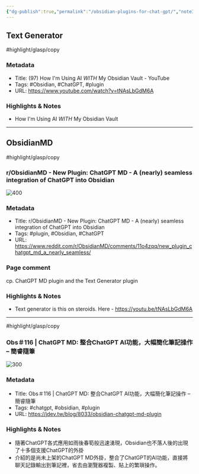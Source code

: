 ```yaml
---
{"dg-publish":true,"permalink":"/obsidian-plugins-for-chat-gpt/","noteIcon":"2","created":"","updated":""}
---
```


## Text Generator

#highlight/glasp/copy 
### Metadata
- Title: (97) How I'm Using AI *WITH* My Obsidian Vault - YouTube
- Tags: #Obsidian, #ChatGPT, #plugin
- URL: https://www.youtube.com/watch?v=tNAsLbGdM6A

### Highlights & Notes
- How I'm Using AI *WITH* My Obsidian Vault

---
## ObsidianMD

#highlight/glasp/copy 
### r/ObsidianMD - New Plugin: ChatGPT MD - A (nearly) seamless integration of ChatGPT into Obsidian

![400](https://external-preview.redd.it/KNsOTdy4iQPNxPs2co0VD7ksbkbHa1wpmKGkbSu8eLM.jpg?auto=webp&v=enabled&s=5f26c979efa056cd1aaa2b4f7ce534e5302a52be)

### Metadata
- Title: r/ObsidianMD - New Plugin: ChatGPT MD - A (nearly) seamless integration of ChatGPT into Obsidian
- Tags: #plugin, #Obsidian, #ChatGPT
- URL: https://www.reddit.com/r/ObsidianMD/comments/11o4zqq/new_plugin_chatgpt_md_a_nearly_seamless/

### Page comment
cp. ChatGPT MD plugin and the Text Generator plugin

### Highlights & Notes
- Text generator is this on steroids. Here - https://youtu.be/tNAsLbGdM6A

---
#highlight/glasp/copy 
### Obs＃116 | ChatGPT MD: 整合ChatGPT AI功能，大幅簡化筆記操作 – 簡睿隨筆

![300](https://jdev.tw/blog/wp-content/uploads/2012/12/jerry-20130318.jpg)

### Metadata
- Title: Obs＃116 | ChatGPT MD: 整合ChatGPT AI功能，大幅簡化筆記操作 – 簡睿隨筆
- Tags: #chatgpt, #obsidian, #plugin
- URL: https://jdev.tw/blog/8033/obsidian-chatgpt-md-plugin

### Highlights & Notes

- 隨著ChatGPT各式應用如雨後春筍般迅速湧現，Obsidian也不落人後的出現了十多個支援ChatGPT的外掛
- 介紹的是尚未上架的ChatGPT MD外掛，整合了ChatGPT的AI功能，直接將聊天記錄輸出到筆記裡，省去由瀏覽器複製、貼上的繁瑣操作。